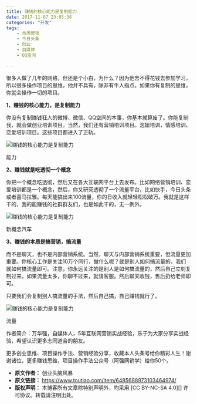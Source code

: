 ```yaml
---
title: 赚钱的核心能力是复制能力
date: 2017-11-07 23:05:38
categories: "开发"
tags:
	- 市场营销
	- 今日头条
	- 创业
	- 自媒体
	- QQ空间 

---
```


很多人做了几年的网络，但还是个小白，为什么？因为他舍不得花钱去参加学习，所以很多操作项目的思维，他并不具有，除非有牛人指点。如果你有复制的思维，你就会操作一切的项目。

 **1、赚钱的核心能力，是复制能力**

你没有复制赚钱狂人的微博、微信、QQ空间的本事，你基本就算废了。你能复制我，就会做创业培训项目。当然，我们还有营销培训项目。泡妞培训，情感培训、恋爱培训项目。这些项目都进入了正轨。

![赚钱的核心能力是复制能力][QFJV-QZVI-VVFR.jpg]

能力

**2、赚钱就是吃透彻一个概念**

你把一个概念吃透彻，然后又在各大互联网平台上去发布。比如网络营销培训、恋爱培训都是一个概念，然后，你又研究透彻了一个流量平台，比如快手，今日头条或者喜马拉雅。每天能搞出来100流量，你的日收入就轻轻松松破万。我就是这样干的，我的能赚钱的社群群友们，也是如此干的，无一例外。

![赚钱的核心能力是复制能力][Q2IY-FUMI-NFIB.jpg]

新概念汽车

**3、赚钱的本质是搞营销，搞流量**

而不是聊天，也不是内部营销系统。当然，聊天与内部营销系统重要，但流量更加重要。你核心工作是关注10万个同行，做什么呢？就是别人如何搞流量的，我们就如何搞流量即可。注意，你永远关注的是别人是如何搞流量的，然后自己立刻复制过来。如果流量太多，你聊不过来，就请客服。然后聊天收钱，售后扔给老师即可。

只要我们会复制别人搞流量的手法，然后自己搞，自己赚钱就行了。

![赚钱的核心能力是复制能力][2AQY-Q2AV-ZJB3.jpg]

流量

作者简介：万华强，自媒体人，5年互联网营销实战经验，乐于为大家分享实战经验，希望认识更多志同道合的朋友。

更多创业思维、项目操作手法、营销经验分享，收藏本人头条号给你精彩人生！谢谢诸位，更多赚钱思维，项目操作手法公众号（阿强网销学）给你50个。


[QFJV-QZVI-VVFR.jpg]: /pro/os/crawler/QFJV-QZVI-VVFR.jpg
[Q2IY-FUMI-NFIB.jpg]: /pro/os/crawler/Q2IY-FUMI-NFIB.jpg
[2AQY-Q2AV-ZJB3.jpg]: /pro/os/crawler/2AQY-Q2AV-ZJB3.jpg
 *  **原文作者：** 创业头脑风暴
 *  **原文链接：** https://www.toutiao.com/item/6485688973103464974/
 *  **版权声明：** 本博客所有文章除特别声明外，均采用 [CC BY-NC-SA 4.0][] 许可协议。转载请注明出处。